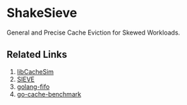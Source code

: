 # ShakeSieve

General and Precise Cache Eviction for Skewed Workloads.

## Related Links

1. [libCacheSim](https://github.com/1a1a11a/libCacheSim)
2. [SIEVE](https://github.com/cacheMon/NSDI24-SIEVE)
3. [golang-fifo](https://github.com/scalalang2/golang-fifo)
4. [go-cache-benchmark](https://github.com/scalalang2/go-cache-benchmark)
